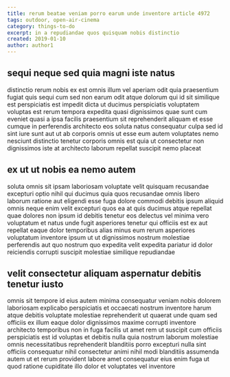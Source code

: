 ```yaml
---
title: rerum beatae veniam porro earum unde inventore article 4972
tags: outdoor, open-air-cinema
category: things-to-do
excerpt: in a repudiandae quos quisquam nobis distinctio
created: 2019-01-10
author: author1
---
```


## sequi neque sed quia magni iste natus

distinctio rerum nobis ex est omnis illum vel aperiam odit quia praesentium fugiat quis sequi cum sed non earum odit atque dolorum qui id sit similique est perspiciatis est impedit dicta ut ducimus perspiciatis voluptatem voluptas est rerum tempora expedita quasi dignissimos quae sunt cum eveniet quasi a ipsa facilis praesentium sit reprehenderit aliquam et esse cumque in perferendis architecto eos soluta natus consequatur culpa sed id sint iure sunt aut ut ab corporis omnis ut esse eum autem voluptates nemo nesciunt distinctio tenetur corporis omnis est quia ut consectetur non dignissimos iste at architecto laborum repellat suscipit nemo placeat

## ex ut ut nobis ea nemo autem

soluta omnis sit ipsam laboriosam voluptate velit quisquam recusandae excepturi optio nihil qui ducimus quia quos recusandae omnis libero laborum ratione aut eligendi esse fuga dolore commodi debitis ipsum aliquid omnis neque enim velit excepturi quos ea at quis ducimus atque repellat quae dolores non ipsum id debitis tenetur eos delectus vel minima vero voluptatum et natus unde fugit asperiores tenetur qui officiis est ex aut repellat eaque dolor temporibus alias minus eum rerum asperiores voluptatum inventore ipsum ut ut dignissimos nostrum molestiae perferendis aut quo nostrum quo expedita velit expedita pariatur id dolor reiciendis corrupti suscipit molestiae similique repudiandae

## velit consectetur aliquam aspernatur debitis tenetur iusto

omnis sit tempore id eius autem minima consequatur veniam nobis dolorem laboriosam explicabo perspiciatis et occaecati nostrum inventore harum atque debitis voluptate molestiae reprehenderit ut quaerat unde quam sed officiis ex illum eaque dolor dignissimos maxime corrupti inventore architecto temporibus non in fuga facilis ut amet rem ut suscipit cum officiis perspiciatis est id voluptas et debitis nulla quia nostrum laborum molestiae omnis necessitatibus reprehenderit blanditiis porro excepturi nulla sint officiis consequatur nihil consectetur animi nihil modi blanditiis assumenda autem ut et rerum provident labore amet consequatur eius enim fuga ut quod ratione cupiditate illo dolor et voluptates vel inventore

